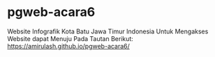 # pgweb-acara6
Website Infografik Kota Batu Jawa Timur Indonesia
Untuk Mengakses Website dapat Menuju Pada Tautan Berikut:
https://amirulash.github.io/pgweb-acara6/ 
